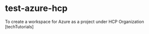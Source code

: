 # test-azure-hcp
To create a workspace for Azure as a project under HCP Organization [techTutorials]

